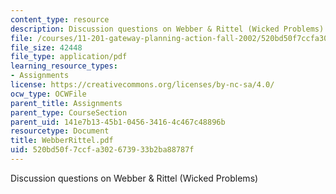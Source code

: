 ```yaml
---
content_type: resource
description: Discussion questions on Webber & Rittel (Wicked Problems)
file: /courses/11-201-gateway-planning-action-fall-2002/520bd50f7ccfa302673933b2ba88787f_WebberRittel.pdf
file_size: 42448
file_type: application/pdf
learning_resource_types:
- Assignments
license: https://creativecommons.org/licenses/by-nc-sa/4.0/
ocw_type: OCWFile
parent_title: Assignments
parent_type: CourseSection
parent_uid: 141e7b13-45b1-0456-3416-4c467c48896b
resourcetype: Document
title: WebberRittel.pdf
uid: 520bd50f-7ccf-a302-6739-33b2ba88787f
---
```

Discussion questions on Webber & Rittel (Wicked Problems)